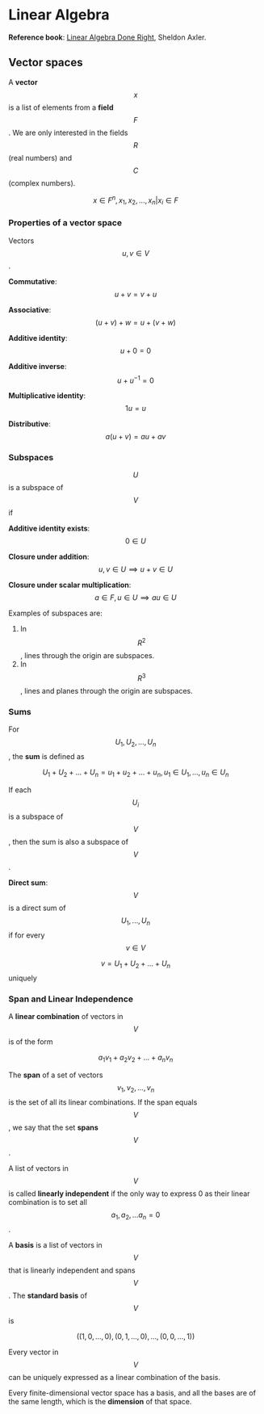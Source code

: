 # Linear Algebra

**Reference book**: [Linear Algebra Done Right](http://linear.axler.net/), Sheldon Axler.

## Vector spaces
A **vector** $$x$$ is a list of elements from a **field** $$F$$. We are only interested in the fields $$R$$ (real numbers) and $$C$$ (complex numbers).

$$ x \in F^n, {x_1, x_2, ..., x_n | x_i \in F} $$

### Properties of a vector space

Vectors $$u, v \in V$$.

**Commutative**: $$u + v = v + u$$

**Associative**: $$(u + v) + w = u + (v + w)$$

**Additive identity**: $$u + 0 = 0$$

**Additive inverse**: $$u + u^{-1} = 0$$

**Multiplicative identity**: $$1u = u$$

**Distributive**: $$a(u + v) = au + av$$

### Subspaces

$$U$$ is a subspace of $$V$$ if

**Additive identity exists**: $$0 \in U$$

**Closure under addition**: $$u, v \in U \implies u + v \in U$$

**Closure under scalar multiplication**: $$a \in F, u \in U \implies au \in U$$

Examples of subspaces are:

1. In $$R^2$$, lines through the origin are subspaces.
2. In $$R^3$$, lines and planes through the origin are subspaces.

### Sums
For $$U_1, U_2, ..., U_n$$, the **sum** is defined as

$$U_1 + U_2 + ... + U_n = {u_1 + u_2 + ... + u_n, u_1 \in U_1, ..., u_n \in U_n }$$

If each $$U_i$$ is a subspace of $$V$$, then the sum is also a subspace of $$V$$.

**Direct sum**: $$V$$ is a direct sum of $$U_1, ..., U_n$$ if for every $$v \in V$$

$$v = U_1 + U_2 + ... + U_n$$ uniquely

### Span and Linear Independence

A **linear combination** of vectors in $$V$$ is of the form

$$a_1v_1 + a_2v_2 + ... + a_nv_n$$

The **span** of a set of vectors $$v_1, v_2, ..., v_n$$ is the set of all its linear combinations. If the span equals $$V$$, we say that the set **spans** $$V$$.

A list of vectors in $$V$$ is called **linearly independent** if the only way to express 0 as their linear combination is to set all $$a_1, a_2, ... a_n = 0$$.

A **basis** is a list of vectors in $$V$$ that is linearly independent and spans $$V$$. The **standard basis** of $$V$$ is

$$((1, 0, ..., 0), (0, 1, ..., 0), ..., (0, 0, ..., 1))$$

Every vector in $$V$$ can be uniquely expressed as a linear combination of the basis.

Every finite-dimensional vector space has a basis, and all the bases are of the same length, which is the **dimension** of that space.